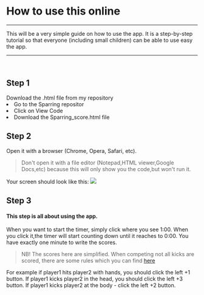 <h1> How to use this online</h1>
<hr>

This will be a very simple guide on how to use the app. It is a step-by-step tutorial so that everyone (including small children) can be able to use easy the app.
<br> <hr> <br>

<h2> Step 1 </h2>
Download the .html file from my repository
<li> Go to the Sparring repositor <a href="http://imgur.com/a/YG9lV"> </a> </li>
<li> Click on View Code <a href= "http://imgur.com/a/FnzcO"> </a> </li>
<li> Download the Sparring_score.html file <a href= "http://imgur.com/a/jdYps"> </a> </li>

<h2> Step 2 </h2>
Open it with a browser (Chrome, Opera, Safari, etc).
<blockquote> Don't open it with a file editor (Notepad,HTML viewer,Google Docs,etc) because this will only show you the code,but won't run it. </blockquote> Your screen should look like this:
 <a href= "http://imgur.com/tZh1f2B"> <img src = "http://i.imgur.com/tZh1f2B.png"> </a> </li>

<h2> Step 3 </h2>
<h4>This step is all about using the app. </h4> 
When you want to start the timer, simply click where you see 1:00.
When you click it,the timer will start counting down until it reaches to 0:00. You have exactly one minute to write the scores. 

<blockquote> NB! The scores here are simplified. When competing not all kicks are scored, there are some rules which you can find <a href = "https://github.com/karinakozarova/Sparring/blob/master/ITF_TKD_Rules.md"> here </a> </blockquote>

For example if player1 hits player2 with hands, you should click the left +1 button. If player1 kicks player2 in the head, you should click the left +3 button. If player1 kicks player2 at the body - click the left +2 button. 



